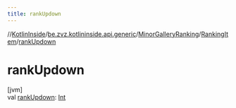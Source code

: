 ```yaml
---
title: rankUpdown
---
```

//[KotlinInside](../../../../index.html)/[be.zvz.kotlininside.api.generic](../../index.html)/[MinorGalleryRanking](../index.html)/[RankingItem](index.html)/[rankUpdown](rank-updown.html)



# rankUpdown



[jvm]\
val [rankUpdown](rank-updown.html): [Int](https://kotlinlang.org/api/latest/jvm/stdlib/kotlin/-int/index.html)




